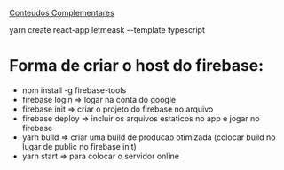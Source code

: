 [Conteudos Complementares](https://www.notion.so/NLW-Together-Conte-dos-complementares-ae22125e899549efb2d4e360b5ee5ca3)

yarn create react-app letmeask --template typescript

# Forma de criar o host do firebase:

* npm install -g firebase-tools
* firebase login => logar na conta do google
* firebase init => criar o projeto do firebase no arquivo
* firebase deploy => incluir os arquivos estaticos no app e jogar no firebase
* yarn build => criar uma build de producao otimizada (colocar build no lugar de public no firebase init)
* yarn start => para colocar o servidor online